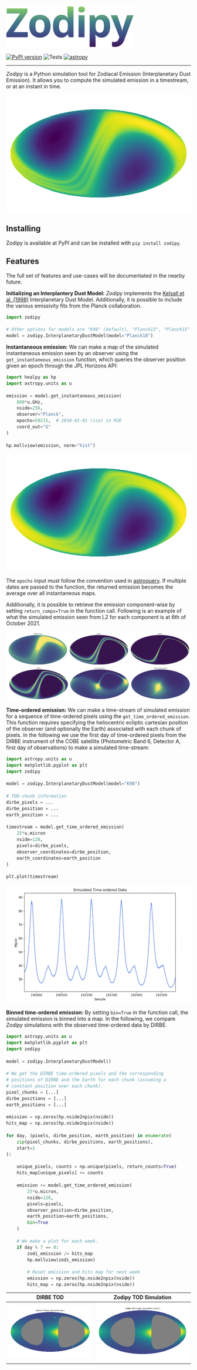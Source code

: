 
<img src="imgs/zodipy_logo.png" width="350">

[![PyPI version](https://badge.fury.io/py/zodipy.svg)](https://badge.fury.io/py/zodipy)
![Tests](https://github.com/MetinSa/zodipy/actions/workflows/tests.yml/badge.svg)
[![astropy](http://img.shields.io/badge/powered%20by-AstroPy-orange.svg?style=flat)](http://www.astropy.org/)


---


*Zodipy* is a Python simulation tool for Zodiacal Emission (Interplanetary Dust Emission). It allows you to compute the 
simulated emission in a timestream, or at an instant in time.

![plot](imgs/zodi_default.png)

## Installing
Zodipy is available at PyPI and can be installed with ``pip install zodipy``.

## Features
The full set of features and use-cases will be documentated in the nearby future.

**Initializing an Interplantery Dust Model:** *Zodipy* implements the [Kelsall et al. (1998)](https://ui.adsabs.harvard.edu/abs/1998ApJ...508...44K/abstract) Interplanetary Dust Model. Additionally, it is possible to include the various emissivity fits from the Planck collaboration.
```python
import zodipy

# Other options for models are "K98" (default), "Planck13", "Planck15"
model = zodipy.InterplanetaryDustModel(model="Planck18")
```

**Instantaneous emission:** We can make a map of the simulated instantaneous emission seen by an observer using the `get_instantaneous_emission` function, which queries the observer position given an epoch through the JPL Horizons API:
```python
import healpy as hp
import astropy.units as u

emission = model.get_instantaneous_emission(
    800*u.GHz, 
    nside=256, 
    observer="Planck", 
    epochs=59215,  # 2010-01-01 (iso) in MJD
    coord_out="G"
)

hp.mollview(emission, norm="hist")
```
![plot](imgs/zodi_planck.png)

The `epochs` input must follow the convention used in [astroquery](https://astroquery.readthedocs.io/en/latest/jplhorizons/jplhorizons.html). If multiple dates are passed to the function, the returned emission becomes the average over all instantaneous maps.

Additionally, it is possible to retrieve the emission component-wise by setting `return_comps=True` in the function call. Following is an example of what the simulated emission seen from L2 for each component is at 6th of October 2021.

![plot](imgs/comps.png)


**Time-ordered emission:** We can make a time-stream of simulated emission for a sequence of time-ordered pixels using the `get_time_ordered_emission`. This function requires specifying the heliocentric ecliptic cartesian position of the observer (and optionally the Earth) associated with each chunk of pixels. In the following we use the first day of time-ordered pixels from the DIRBE instrument of the COBE satellite (Photometric Band 6, Detector A, first day of observations) to make a simulated time-stream:
```python
import astropy.units as u
import matplotlib.pyplot as plt
import zodipy

model = zodipy.InterplanetaryDustModel(model="K98")

# TOD-chunk information
dirbe_pixels = ...
dirbe_position = ...  
earth_position = ...  

timestream = model.get_time_ordered_emission(
    25*u.micron
    nside=128,
    pixels=dirbe_pixels,
    observer_coordinates=dirbe_position,
    earth_coordinates=earth_position
)

plt.plot(timestream)
```
![plot](imgs/timestream.png)


**Binned time-ordered emission:** By setting `bin=True` in the function call, the simulated emission is binned into a map. In the following, we compare *Zodipy* simulations with the observed time-ordered data by DIRBE.

```python
import astropy.units as u
import matplotlib.pyplot as plt
import zodipy

model = zodipy.InterplanetaryDustModel()

# We get the DIRBE time-ordered pixels and the corresponding 
# positions of DIRBE and the Earth for each chunk (assuming a 
# constant position over each chunk).
pixel_chunks = [...]
dirbe_positions = [...]
earth_positions = [...]

emission = np.zeros(hp.nside2npix(nside))
hits_map = np.zeros(hp.nside2npix(nside))   
    
for day, (pixels, dirbe_position, earth_position) in enumerate(
    zip(pixel_chunks, dirbe_positions, earth_positions),
    start=1
):
    
    unique_pixels, counts = np.unique(pixels, return_counts=True)
    hits_map[unique_pixels] += counts

    emission += model.get_time_ordered_emission(
        25*u.micron,
        nside=128,
        pixels=pixels,
        observer_position=dirbe_position,
        earth_position=earth_positions,
        bin=True
    )

    # We make a plot for each week.
    if day % 7 == 0:
        zodi_emission /= hits_map
        hp.mollview(zodi_emission)

        # Reset emission and hits map for next week
        emission = np.zeros(hp.nside2npix(nside)) 
        hits_map = np.zeros(hp.nside2npix(nside)) 
```
| DIRBE TOD | Zodipy TOD Simulation|
| :---: | :---: |
|![plot](imgs/dirbe.gif) | ![plot](imgs/zodipy.gif)|
